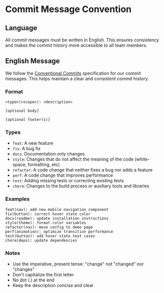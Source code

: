 # Commit Message Convention

## Language

All commit messages must be written in English. This ensures consistency and makes the commit history more accessible to all team members.

## English Message

We follow the [Conventional Commits](https://www.conventionalcommits.org/) specification for our commit messages. This helps maintain a clear and consistent commit history.

### Format

```
<type>(<scope>): <description>

[optional body]

[optional footer(s)]
```

### Types

- `feat`: A new feature
- `fix`: A bug fix
- `docs`: Documentation only changes
- `style`: Changes that do not affect the meaning of the code (white-space, formatting, etc)
- `refactor`: A code change that neither fixes a bug nor adds a feature
- `perf`: A code change that improves performance
- `test`: Adding missing tests or correcting existing tests
- `chore`: Changes to the build process or auxiliary tools and libraries

### Examples

```
feat(nav): add new mobile navigation component
fix(button): correct hover state color
docs(readme): update installation instructions
style(theme): format color variables
refactor(nav): move config to demo page
perf(animation): optimize transition performance
test(button): add hover state test cases
chore(deps): update dependencies
```

### Notes

- Use the imperative, present tense: "change" not "changed" nor "changes"
- Don't capitalize the first letter
- No dot (.) at the end
- Keep the description concise and clear 